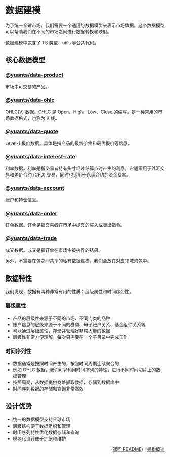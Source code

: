# 数据建模

为了统一全球市场，我们需要一个通用的数据模型来表示市场数据。这个数据模型可以帮助我们在不同的市场之间进行数据转换和映射。

数据建模中包含了 TS 类型、utils 等公共代码。

## 核心数据模型

### [@yuants/data-product](./packages/yuants-data-product.md)

市场中可交易的产品。

### [@yuants/data-ohlc](./packages/yuants-data-ohlc.md)

OHLC(V) 数据。OHLC 是 Open、High、Low、Close 的缩写，是一种常用的市场数据格式，也称为 K 线。

### [@yuants/data-quote](./packages/yuants-data-quote.md)

Level-1 报价数据，具体是指产品的最新价格和最优报价等信息。

### [@yuants/data-interest-rate](./packages/yuants-data-interest-rate.md)

利率数据。利率是指交易者持有头寸经过结算点时产生的利息。它通常用于外汇交易和差价合约 (CFD) 交易，同时也适用于永续合约的资金费率。

### [@yuants/data-account](./packages/yuants-data-account.md)

账户和持仓信息。

### [@yuants/data-order](./packages/yuants-data-order.md)

订单数据。订单是指交易者在市场中提交的买入或卖出指令。

### [@yuants/data-trade](./packages/yuants-data-trade.md)

成交数据。成交是指订单在市场中被执行的结果。

另外，不需要在包之间共享的私有数据建模，我们会放在对应领域的包中。

## 数据特性

我们发现，数据有两种非常有用的性质：层级属性和时间序列性。

### 层级属性

- 产品的层级性来源于不同的市场、不同门类的品种
- 账户信息的层级来源于不同的券商、母子账户关系、基金组件关系等
- 可以通过层级属性，存储并管理好非常大量的数据
- 层级性非常方便理解，每次只需要在一个子目录中完成工作

### 时间序列性

- 数据通常是按照时间产生的，按照时间周期连续聚合的
- 例如 OHLC 数据，我们可以利用时间序列的特性，进行不同时间切片上的数据管理
- 按照周期，从数据提供商处抓取数据，存储到数据库中
- 时间序列数据的存储和查询非常高效

## 设计优势

- 统一的数据模型支持全球市场
- 层级结构便于数据组织和管理
- 时间序列特性优化数据存储和查询
- 模块化设计便于扩展和维护

<p align="right">(<a href="../../README.md">返回 README</a>) | <a href="architecture-overview.md">架构概述</a></p>
